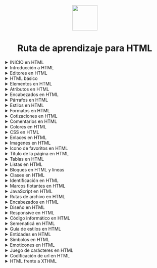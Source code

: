<div align="center">
  <img  align="center" src="https://github.com/Brayan-Hc11/devicon/blob/master/icons/html5/html5-original-wordmark.svg" width=80px">

  # Ruta de aprendizaje para HTML

</div>



<details>
  <summary>
    INICIO en HTML
  </summary>

***
- HTML es el lenguaje de marcado para las paginas web.
- Con HTML puedes crear tu propio sitio web.
- HTML es fácil de aprender 
***
</details>

<details>
  <summary>
    Introducción a HTML
  </summary>

***
HTML es el lenguaje de marcado estándar para crear páginas web.

***
## ¿Qué es HTML?

- HTML quiere decir Hipertext Markout Languje o por su traducción a lenguaje de marcado de hipertexto.
- HTML es el lenguaje de marcado estándar para crear páginas web.
- HTML describe la estructura de una páguina web.
- HTML consta de una serie de elementos.
- Los elementos de HTML le indican al navegador como mostrar el contenido.
- Los elementos de HTML etiqutan piezas de contenido como "este es un encad¿bezado", "este es un párrafo","esto es un enlace", etc.

***
## Un documento HTML simple

_Ejemplo:_

~~~
<!DOCTYPE html>
  <html>
    <head>
      <title>Page Title</title>
    </head>

  <body>

  <h1>My First Heading</h1>
    <p>My first paragraph.</p>

  </body>
</html>
~~~

_Proceso de ejecución:_
~~~
1. La etiqueta semantica __("<!DOCTYPE html>")__ define que este documento es un documento HTML.
2. El elemento __<html>__ es el elemento raiza de al pagina HTML.
3. El elemento __<head>__ es el elemento que contiene la metainformación de la página HTML.
4. El elemento __<title>__ es el elemento que especifica un título para la página HTML(este se muestra en la barra del título del navegador o en la pestaña de la página).
5. El elemento __<body>__ es el elemento que define el cuerpo del documento y es un contenedor de todos los coneidos visibles, como encabezados, párrafos, imagenes, hipervinculos, tablas, listas, etc.
6. El elemento __<h1>__ es el elmento que define un encadezado grande.
7. El elemento __<p>__ es el elemento que define un párrafo.
~~~
***

## ¿Qué es un elemento HTML 
Un elemento se define mediante una etiqueta de inicio, algo de contenido y una etiqueta de finalización. El elemento HTML es todo, desde la etiqueta de inicio hasta la etiqueta final.

|Inicio|Contenido         |Final|
|------|------------------|-----|
|h1    |My first heading  |/h1  |
|p     |My first paragraph|/p   |
|br    |none              |none |

__Nota:__ Algunos elementos HTML no tienen contenido (como el elemento br). Estos elementos se denominan elemntos vacíos. Los elementos vacíos no tienen etiqueta final.
</details>

<details>
  <summary>
    Editores en  HTML
  </summary>

  ***
</details>

<details>
  <summary>
    HTML básico
  </summary>

  ***
</details>

<details>
  <summary>
    Elementos en HTML
  </summary>

  ***
</details>

<details>
  <summary>
   Atributos en  HTML
  </summary>

  ***
</details>

<details>
  <summary>
   Encabezados en HTML
  </summary>

  ***
</details>

<details>
  <summary>
     Párrafos en HTML
  </summary>

  ***
</details>

<details>
  <summary>
    Estilos en HTML
  </summary>

  ***
</details>

<details>
  <summary>
    Formatos en HTML
  </summary>

  ***
</details>

<details>
  <summary>
   Cotizaciones en HTML
  </summary>

  ***
</details>

<details>
  <summary>
    Comentarios en HTML
  </summary>

  ***
</details>

<details>
  <summary>
    Colores en HTML 
  </summary>

  ***
</details>

<details>
  <summary>
    CSS en HTML
  </summary>

  ***
</details>

<details>
  <summary>
    Enlaces en HTML
  </summary>

  ***
</details>

<details>
  <summary>
   Imagenes en HTML
  </summary>

  ***
</details>

<details>
  <summary>
    Icono de favoritos en HTML
  </summary>

  ***
</details>

<details>
  <summary>
    Título de la página en HTML 
  </summary>

  ***
</details>

<details>
  <summary>
    Tablas en HTML 
  </summary>

  ***
</details>

<details>
  <summary>
    Listas en HTML 
  </summary>

  ***
</details>

<details>
  <summary>
   Bloques en HTML y líneas 
  </summary>

  ***
</details>

<details>
  <summary>
    Clasee en HTML 
  </summary>

  ***
</details>

<details>
  <summary>
    Identificación en HTML 
  </summary>

  ***
</details>

<details>
  <summary>
    Marcos flotantes en HTML 
  </summary>

  ***
</details>

<details>
  <summary>
    JavaScript en HTML 
  </summary>

  ***
</details>

<details>
  <summary>
    Rutas de archivo en HTML 
  </summary>

  ***
</details>

<details>
  <summary>
  Encabezados en HTML 
  </summary>

  ***
</details>

<details>
  <summary>
    Diseño en HTML 
  </summary>

  ***
</details>

<details>
  <summary>
    Responsive en HTML 
  </summary>

  ***
</details>

<details>
  <summary>
    Código informático en HTML 
  </summary>

  ***
</details>

<details>
  <summary>
    Semenaticá en HTML 
  </summary>

  ***
</details>

<details>
  <summary>
    Guía de estilos en HTML 
  </summary>

  ***
</details>

<details>
  <summary>
    Entidades en HTML 
  </summary>

  ***
</details>

<details>
  <summary>
    Símbolos en HTML 
  </summary>

  ***
</details>

<details>
  <summary>
    Emoticones en HTML 
  </summary>

  ***
</details>

<details>
  <summary>
    Juego de carácteres en HTML 
  </summary>

  ***
</details>

<details>
  <summary>
    Codificación de url en HTML 
  </summary>

  ***
</details>

<details>
  <summary>
    HTML frente a XTHML 
  </summary>

  ***
</details>

<!--
***
### Formularios HTML
- Formularios HTML
- Atributos de formulario HTML
- Elementos de formulario HTML
- Tipos de entrada HTML
- Atributos de entrada HTML
- Atributos de formulario de entrada HTML

***
- Gráficos HTML
- Lienzo HTML
- HTML SVG

***
- Medios HTML
- Medios HTML
- Vídeo HTML
- Audio HTML
- Complementos HTML
- HTML de YouTube

***
- API de HTML
- Geolocalización HTML
- Arrastrar/soltar HTML
- Almacenamiento web HTML
- Trabajadores web HTML
- SSE HTML

***
- Ejemplos HTML
- Ejemplos HTML
- Editor HTML
- Cuestionario HTML
- Ejercicios HTML
- Campamento de entrenamiento HTML
- Certificado HTML
- Resumen HTML
- Accesibilidad HTML

***
- Referencias HTML
- Lista de etiquetas HTML
- Atributos HTML
- Atributos globales HTML
- Compatibilidad con navegador HTML
- Eventos HTML
- Colores HTML
- Lienzo HTML
- Audio/vídeo HTML
- Tipos de documentos HTML
- Conjuntos de caracteres HTML
- Codificación de URL HTML
- Códigos de idioma HTML
- Mensajes HTTP
- Métodos HTTP
- Convertidor PX a EM
- Atajos de teclado
-->
